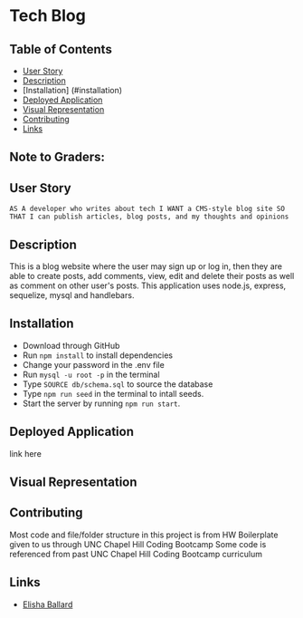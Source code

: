 # Tech Blog

## Table of Contents
- [User Story](#user-story)  
- [Description](#description)  
- [Installation] (#installation)  
- [Deployed Application](#deployed-application)
- [Visual Representation](#visual-representation)
- [Contributing](#contributing) 
- [Links](#links)

## Note to Graders:

## User Story

`AS A developer who writes about tech
I WANT a CMS-style blog site
SO THAT I can publish articles, blog posts, and my thoughts and opinions`

## Description

This is a blog website where the user may sign up or log in, then they are able to create posts, add comments, view, edit and delete their posts as well as comment on other user's posts. This application uses node.js, express, sequelize, mysql and handlebars.

## Installation

- Download through GitHub
- Run `npm install` to install dependencies
- Change your password in the .env file
- Run `mysql -u root -p` in the terminal
- Type `SOURCE db/schema.sql` to source the database
- Type `npm run seed` in the terminal to intall seeds.
- Start the server by running `npm run start`.

## Deployed Application

link here

## Visual Representation

## Contributing

Most code and file/folder structure in this project is from HW Boilerplate given to us through UNC Chapel Hill Coding Bootcamp
Some code is referenced from past UNC Chapel Hill Coding Bootcamp curriculum

## Links

- [Elisha Ballard](https://www.github.com/ldom3976)  
